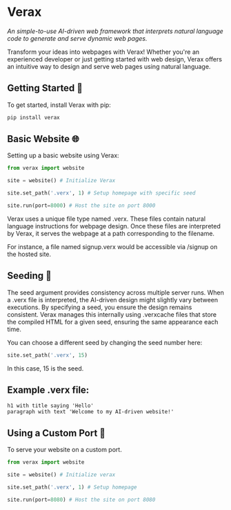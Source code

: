 # Verax
*An simple-to-use AI-driven web framework that interprets natural language code to generate and serve dynamic web pages.*

Transform your ideas into webpages with Verax! Whether you're an experienced developer or just getting started with web design, Verax offers an intuitive way to design and serve web pages using natural language.

## Getting Started 🚀
To get started, install Verax with pip:
```bash
pip install verax
```
## Basic Website 🌐
Setting up a basic website using Verax:
```python
from verax import website

site = website() # Initialize Verax

site.set_path('.verx', 1) # Setup homepage with specific seed

site.run(port=8000) # Host the site on port 8000
```
Verax uses a unique file type named .verx. These files contain natural language instructions for webpage design. Once these files are interpreted by Verax, it serves the webpage at a path corresponding to the filename.

For instance, a file named signup.verx would be accessible via /signup on the hosted site.

## Seeding 🌱
The seed argument provides consistency across multiple server runs. When a .verx file is interpreted, the AI-driven design might slightly vary between executions. By specifying a seed, you ensure the design remains consistent. Verax manages this internally using .verxcache files that store the compiled HTML for a given seed, ensuring the same appearance each time.

You can choose a different seed by changing the seed number here:
```python
site.set_path('.verx', 15)
```
In this case, 15 is the seed.

## Example .verx file:
```
h1 with title saying 'Hello'
paragraph with text 'Welcome to my AI-driven website!'
```

## Using a Custom Port 🔌
To serve your website on a custom port.
```python
from verax import website

site = website() # Initialize verax

site.set_path('.verx', 1) # Setup homepage

site.run(port=8080) # Host the site on port 8080
```

